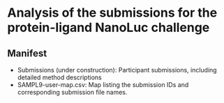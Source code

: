 # Analysis of the submissions for the protein-ligand NanoLuc challenge

## Manifest
- Submissions (under construction): Participant submissions, including detailed method descriptions
- SAMPL9-user-map.csv: Map listing the submission IDs and corresponding submission file names. 
